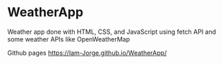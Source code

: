 # WeatherApp
Weather app done with HTML, CSS, and JavaScript using fetch API and some weather APIs like OpenWeatherMap

Github pages
https://Iam-Jorge.github.io/WeatherApp/
